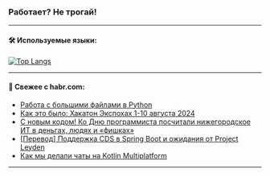 ### Работает? Не трогай!

---
<!--
#### 🛠️ Technical stack:

![Java](https://img.shields.io/badge/Java-informational?logo=Oracle&style=flat&logoColor=white&color=FF4500)
![Kotlin](https://img.shields.io/badge/Kotlin-informational?logo=Kotlin&style=flat&logoColor=white&color=774D97)
![TS](https://img.shields.io/badge/TypeScript-informational?logo=typeScript&style=flat&logoColor=black&color=017acc)
![Python](https://img.shields.io/badge/Python-informational?logo=Python&style=flat&logoColor=black&color=ffdd54) <br>
![Spring](https://img.shields.io/badge/Spring-informational?logo=Spring&style=flat&logoColor=white&color=6DB33F) 
![SpringBoot](https://img.shields.io/badge/SpringBoot-informational?logo=SpringBoot&style=flat&logoColor=white&color=6DB33F)
![Nest](https://img.shields.io/badge/NestJS-informational?logo=NestJS&style=flat&logoColor=white&color=E0234E) 
![NodeJS](https://img.shields.io/badge/NodeJS-informational?logo=node.js&style=flat&logoColor=white&color=70A760)<br>
![PostgreSQL](https://img.shields.io/badge/PostgreSQL-informational?logo=PostgreSQL&style=flat&logoColor=white&color=DAA520)
![MongoDB](https://img.shields.io/badge/MongoDB-informational?logo=MongoDB&style=flat&logoColor=white&color=870000)
![Apache](https://img.shields.io/badge/Apache-informational?logo=apache&style=flat&logoColor=white&color=f74e28)

___ 
-->

#### 🛠️ Используемые языки:

[![Top Langs](https://github-readme-stats-u2qms2cxw-advtsettinggmailcoms-projects.vercel.app/api/top-langs/?username=zloylis&langs_count=10&hide_title=true&title_color=e6edf3&size_weight=0.5&count_weight=0.5&layout=compact&hide_progress=true&hide_border=true&theme=dracula)](https://github.com/zloylis)

<!---


####  :octocat:&nbsp;&nbsp; Статистика:

![GitHub stats](https://github-readme-stats-u2qms2cxw-advtsettinggmailcoms-projects.vercel.app/api?username=zloylis&show_icons=true&hide_border=true&theme=dracula&title_color=e6edf3&include_all_commits=true&count_private=true&hide_rank=false&hide_title=true&rank_icon=github)
-->
---

#### 💬 Свежее с habr.com:

<!-- BLOG-POST-LIST:START -->
- [Работа с большими файлами в Python](https://habr.com/ru/articles/842792/?utm_source=habrahabr&utm_medium=rss&utm_campaign=842792)
- [Как это было: Хакатон Экспохах 1-10 августа 2024](https://habr.com/ru/articles/842786/?utm_source=habrahabr&utm_medium=rss&utm_campaign=842786)
- [С новым кодом! Ко Дню программиста посчитали нижегородское ИТ в деньгах, людях и «фишках»](https://habr.com/ru/companies/neimark/articles/842760/?utm_source=habrahabr&utm_medium=rss&utm_campaign=842760)
- [[Перевод] Поддержка CDS в Spring Boot и ожидания от Project Leyden](https://habr.com/ru/companies/spring_aio/articles/842462/?utm_source=habrahabr&utm_medium=rss&utm_campaign=842462)
- [Как мы делали чаты на Kotlin Multiplatform](https://habr.com/ru/articles/842748/?utm_source=habrahabr&utm_medium=rss&utm_campaign=842748)
<!-- BLOG-POST-LIST:END -->

---
